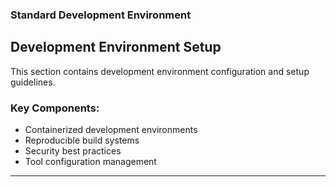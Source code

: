 ### Standard Development Environment

## Development Environment Setup

This section contains development environment configuration and setup guidelines.

### Key Components:
- Containerized development environments
- Reproducible build systems
- Security best practices
- Tool configuration management

<!-- Content will be populated from document processing -->

---
